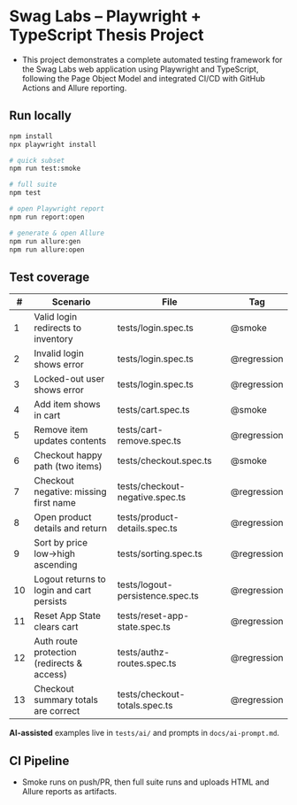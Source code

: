 # Swag Labs – Playwright + TypeScript Thesis Project

- This project demonstrates a complete automated testing framework for the Swag Labs web application using Playwright and TypeScript, following the Page Object Model and integrated CI/CD with GitHub Actions and Allure reporting.

## Run locally

```bash
npm install
npx playwright install

# quick subset
npm run test:smoke

# full suite
npm test

# open Playwright report
npm run report:open

# generate & open Allure
npm run allure:gen
npm run allure:open
```

## Test coverage

| #   | Scenario                                   | File                             | Tag         |
| --- | ------------------------------------------ | -------------------------------- | ----------- |
| 1   | Valid login redirects to inventory         | tests/login.spec.ts              | @smoke      |
| 2   | Invalid login shows error                  | tests/login.spec.ts              | @regression |
| 3   | Locked-out user shows error                | tests/login.spec.ts              | @regression |
| 4   | Add item shows in cart                     | tests/cart.spec.ts               | @smoke      |
| 5   | Remove item updates contents               | tests/cart-remove.spec.ts        | @regression |
| 6   | Checkout happy path (two items)            | tests/checkout.spec.ts           | @smoke      |
| 7   | Checkout negative: missing first name      | tests/checkout-negative.spec.ts  | @regression |
| 8   | Open product details and return            | tests/product-details.spec.ts    | @regression |
| 9   | Sort by price low→high ascending           | tests/sorting.spec.ts            | @regression |
| 10  | Logout returns to login and cart persists  | tests/logout-persistence.spec.ts | @regression |
| 11  | Reset App State clears cart                | tests/reset-app-state.spec.ts    | @regression |
| 12  | Auth route protection (redirects & access) | tests/authz-routes.spec.ts       | @regression |
| 13  | Checkout summary totals are correct        | tests/checkout-totals.spec.ts    | @regression |

**AI-assisted** examples live in `tests/ai/` and prompts in `docs/ai-prompt.md`.

## CI Pipeline

- Smoke runs on push/PR, then full suite runs and uploads HTML and Allure reports as artifacts.
